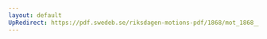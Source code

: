 ```yaml
---
layout: default
UpRedirect: https://pdf.swedeb.se/riksdagen-motions-pdf/1868/mot_1868__ak__00221/mot_1868__ak__00221_001.pdf
---
```

